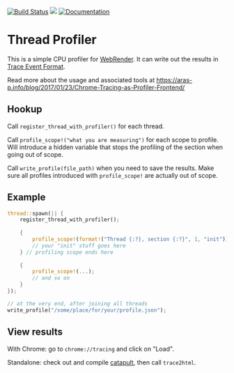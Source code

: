 [![Build Status](https://travis-ci.org/glennw/thread_profiler.svg)](https://travis-ci.org/glennw/thread_profiler) 
[![](http://meritbadge.herokuapp.com/thread_profiler)](https://crates.io/crates/thread_profiler)
[![Documentation](https://docs.rs/thread_profiler/badge.svg)](https://docs.rs/thread_profiler)

# Thread Profiler

This is a simple CPU profiler for [WebRender](). It can write out the results in [Trace Event Format](https://docs.google.com/document/d/1CvAClvFfyA5R-PhYUmn5OOQtYMH4h6I0nSsKchNAySU/edit).

Read more about the usage and associated tools at https://aras-p.info/blog/2017/01/23/Chrome-Tracing-as-Profiler-Frontend/

## Hookup

Call `register_thread_with_profiler()` for each thread.

Call `profile_scope!("what you are measuring")` for each scope to profile.  Will introduce a hidden variable that stops the profiling of the section when going out of scope.

Call `write_profile(file_path)` when you need to save the results.  Make sure all profiles introduced with `profile_scope!` are actually out of scope.

## Example

```rust
thread::spawn(|| {
    register_thread_with_profiler();
    
    {
        profile_scope!(format!("Thread {:?}, section {:?}", 1, "init"));
        // your "init" stuff goes here
    } // profiling scope ends here
    
    {
        profile_scope!(...);
        // and so on
    }
});

// at the very end, after joining all threads
write_profile("/some/place/for/your/profile.json");
```

## View results

With Chrome: go to `chrome://tracing` and click on "Load".

Standalone: check out and compile [catapult](https://github.com/catapult-project/catapult/tree/master/tracing), then call `trace2html`.

